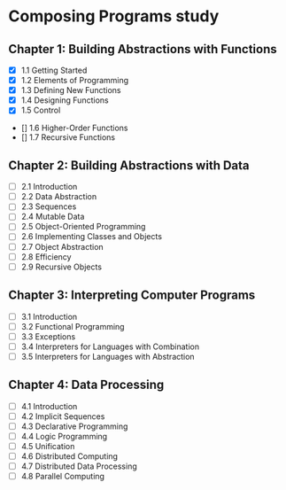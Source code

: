 # Composing Programs study

## Chapter 1: Building Abstractions with Functions
- [x] 1.1 Getting Started
- [x] 1.2 Elements of Programming
- [x] 1.3 Defining New Functions
- [x] 1.4 Designing Functions
- [x] 1.5 Control
- [] 1.6 Higher-Order Functions
- [] 1.7 Recursive Functions

## Chapter 2: Building Abstractions with Data
- [ ] 2.1 Introduction
- [ ] 2.2 Data Abstraction
- [ ] 2.3 Sequences
- [ ] 2.4 Mutable Data
- [ ] 2.5 Object-Oriented Programming
- [ ] 2.6 Implementing Classes and Objects
- [ ] 2.7 Object Abstraction
- [ ] 2.8 Efficiency
- [ ] 2.9 Recursive Objects

## Chapter 3: Interpreting Computer Programs
- [ ] 3.1 Introduction
- [ ] 3.2 Functional Programming
- [ ] 3.3 Exceptions
- [ ] 3.4 Interpreters for Languages with Combination
- [ ] 3.5 Interpreters for Languages with Abstraction

## Chapter 4: Data Processing
- [ ] 4.1 Introduction
- [ ] 4.2 Implicit Sequences
- [ ] 4.3 Declarative Programming
- [ ] 4.4 Logic Programming
- [ ] 4.5 Unification
- [ ] 4.6 Distributed Computing
- [ ] 4.7 Distributed Data Processing
- [ ] 4.8 Parallel Computing